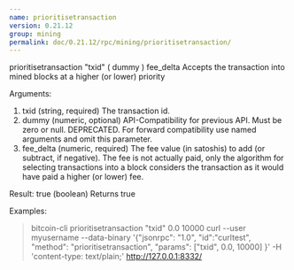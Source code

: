 ```yaml
---
name: prioritisetransaction
version: 0.21.12
group: mining
permalink: doc/0.21.12/rpc/mining/prioritisetransaction/
---
```


prioritisetransaction "txid" ( dummy ) fee_delta
Accepts the transaction into mined blocks at a higher (or lower) priority

Arguments:
1. txid         (string, required) The transaction id.
2. dummy        (numeric, optional) API-Compatibility for previous API. Must be zero or null.
                DEPRECATED. For forward compatibility use named arguments and omit this parameter.
3. fee_delta    (numeric, required) The fee value (in satoshis) to add (or subtract, if negative).
                The fee is not actually paid, only the algorithm for selecting transactions into a block
                considers the transaction as it would have paid a higher (or lower) fee.

Result:
true              (boolean) Returns true

Examples:
> bitcoin-cli prioritisetransaction "txid" 0.0 10000
> curl --user myusername --data-binary '{"jsonrpc": "1.0", "id":"curltest", "method": "prioritisetransaction", "params": ["txid", 0.0, 10000] }' -H 'content-type: text/plain;' http://127.0.0.1:8332/


